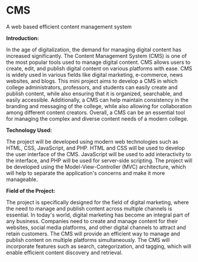 # CMS

A web based efficient content management system

<b>Introduction:</b>

In the age of digitalization, the demand for managing digital content has increased significantly. The Content Management System (CMS) is one of the most popular tools used to manage digital content. CMS allows users to create, edit, and publish digital content on various platforms with ease. CMS is widely used in various fields like digital marketing, e-commerce, news websites, and blogs. This mini project aims to develop a CMS in which college administrators, professors, and students can easily create and publish content, while also ensuring that it is organized, searchable, and easily accessible. Additionally, a CMS can help maintain consistency in the branding and messaging of the college, while also allowing for collaboration among different content creators. Overall, a CMS can be an essential tool for managing the complex and diverse content needs of a modern college.

<b>Technology Used:</b>

The project will be developed using modern web technologies such as HTML, CSS, JavaScript, and PHP. HTML and CSS will be used to develop the user interface of the CMS. JavaScript will be used to add interactivity to the interface, and PHP will be used for server-side scripting. The project will be developed using the Model-View-Controller (MVC) architecture, which will help to separate the application's concerns and make it more manageable.

<b>Field of the Project:</b>

The project is specifically designed for the field of digital marketing, where the need to manage and publish content across multiple channels is essential. In today's world, digital marketing has become an integral part of any business. Companies need to create and manage content for their websites, social media platforms, and other digital channels to attract and retain customers. The CMS will provide an efficient way to manage and publish content on multiple platforms simultaneously. The CMS will incorporate features such as search, categorization, and tagging, which will enable efficient content discovery and retrieval.
